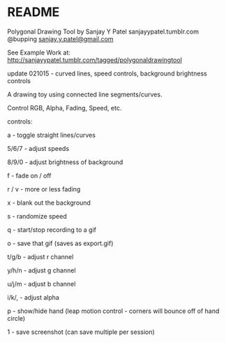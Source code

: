 # README #

Polygonal Drawing Tool 
by Sanjay Y Patel
sanjayypatel.tumblr.com
@bupping
sanjay.y.patel@gmail.com

See Example Work at: http://sanjayypatel.tumblr.com/tagged/polygonaldrawingtool

update 021015 - curved lines, speed controls, background brightness controls


A drawing toy using connected line segments/curves.

Control RGB, Alpha, Fading, Speed, etc.


controls:

a - toggle straight lines/curves

5/6/7 - adjust speeds

8/9/0 - adjust brightness of background

f - fade on / off

r / v - more or less fading

x - blank out the background

s - randomize speed

q - start/stop recording to a gif

o - save that gif (saves as export.gif)

t/g/b - adjust r channel

y/h/n - adjust g channel

u/j/m - adjust b channel

i/k/, - adjust alpha

p - show/hide hand (leap motion control - corners will bounce off of hand circle)

1 - save screenshot (can save multiple per session)




